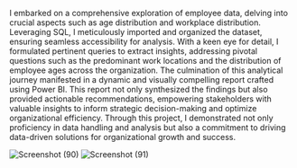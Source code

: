 I embarked on a comprehensive exploration of employee data, delving into crucial aspects such as age distribution and workplace distribution. Leveraging SQL, I meticulously imported and organized the dataset, ensuring seamless accessibility for analysis. With a keen eye for detail, I formulated pertinent queries to extract insights, addressing pivotal questions such as the predominant work locations and the distribution of employee ages across the organization. The culmination of this analytical journey manifested in a dynamic and visually compelling report crafted using Power BI. This report not only synthesized the findings but also provided actionable recommendations, empowering stakeholders with valuable insights to inform strategic decision-making and optimize organizational efficiency. Through this project, I demonstrated not only proficiency in data handling and analysis but also a commitment to driving data-driven solutions for organizational growth and success.

![Screenshot (90)](https://github.com/ajinkyajadhav0722/HR-data-analysis-/assets/160611767/3521804f-aa5c-4d97-8bba-7d4a05061961)
![Screenshot (91)](https://github.com/ajinkyajadhav0722/HR-data-analysis-/assets/160611767/48f7ea01-6a2c-42b1-b03a-407d9b7891d8)
